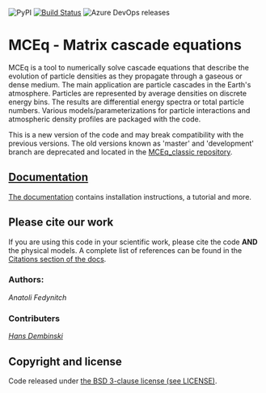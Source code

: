 ![PyPI](https://img.shields.io/pypi/v/x4i3)
[![Build Status](https://dev.azure.com/afedynitch/MCEq/_apis/build/status/afedynitch.MCEq?branchName=master)](https://dev.azure.com/afedynitch/MCEq/_build/latest?definitionId=1&branchName=master)
![Azure DevOps releases](https://img.shields.io/azure-devops/release/afedynitch/e02bcbf5-db8e-4417-ad07-cc2547ea47e0/6/6)

# MCEq - Matrix cascade equations

MCEq is a tool to numerically solve cascade equations that describe the evolution
of particle densities as they propagate through a gaseous or dense medium.
The main application are particle cascades in the Earth's atmosphere.
Particles are represented by average densities on discrete energy bins.
The results are differential energy spectra or total particle numbers.
Various models/parameterizations for particle interactions and atmospheric
density profiles are packaged with the code.  

This is a new version of the code and may break compatibility with the previous versions. 
The old versions known as 'master' and 'development' branch are deprecated and located in the 
[MCEq_classic repository](https://github.com/afedynitch/MCEq_classic).

## [Documentation](http://mceq.readthedocs.org/en/latest/)

[The documentation](http://mceq.readthedocs.org/en/latest/) contains installation instructions, a tutorial and more.

## Please cite our work

If you are using this code in your scientific work, please cite the code **AND** the
physical models. A complete list of references can be found in the 
[Citations section of the docs](http://mceq.readthedocs.org/en/latest/citations.html).

### Authors:

*Anatoli Fedynitch*

### Contributers

*[Hans Dembinski](https://github.com/HDembinski)*

## Copyright and license

Code released under [the BSD 3-clause license (see LICENSE)](LICENSE).
